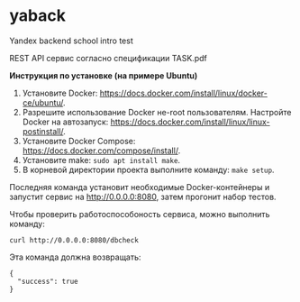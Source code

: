 # yaback
Yandex backend school intro test

REST API сервис согласно спецификации TASK.pdf

**Инструкция по установке (на примере Ubuntu)**

1. Установите Docker: https://docs.docker.com/install/linux/docker-ce/ubuntu/.
2. Разрешите использование Docker не-root пользователям. Настройте Docker на автозапуск: https://docs.docker.com/install/linux/linux-postinstall/.
3. Установите Docker Compose: https://docs.docker.com/compose/install/.
4. Установите make: ```sudo apt install make```.
5. В корневой директории проекта выполните команду: ```make setup```.

Последняя команда установит необходимые Docker-контейнеры и запустит сервис на http://0.0.0.0:8080, затем прогонит набор тестов.

Чтобы проверить работоспособоность сервиса, можно выполнить команду:
```
curl http://0.0.0.0:8080/dbcheck
```

Эта команда должна возвращать: 
```
{
  "success": true
}
```
